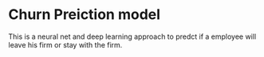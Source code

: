 # Churn Preiction model
This is a neural net and deep learning approach to predct if a employee will leave his firm or stay with the firm.

